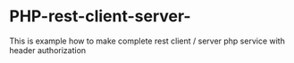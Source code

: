 # PHP-rest-client-server-
This is example how to make complete rest client / server php service with header authorization
